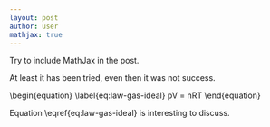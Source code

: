 ```yaml
---
layout: post
author: user
mathjax: true
---
```

Try to include MathJax in the post.

At least it has been tried, even then it was not success.

\begin{equation}
\label{eq:law-gas-ideal}
pV = nRT
\end{equation}

Equation \eqref{eq:law-gas-ideal} is interesting to discuss.
